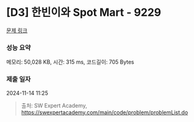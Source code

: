 # [D3] 한빈이와 Spot Mart - 9229 

[문제 링크](https://swexpertacademy.com/main/code/problem/problemDetail.do?contestProbId=AW8Wj7cqbY0DFAXN) 

### 성능 요약

메모리: 50,028 KB, 시간: 315 ms, 코드길이: 705 Bytes

### 제출 일자

2024-11-14 11:25



> 출처: SW Expert Academy, https://swexpertacademy.com/main/code/problem/problemList.do